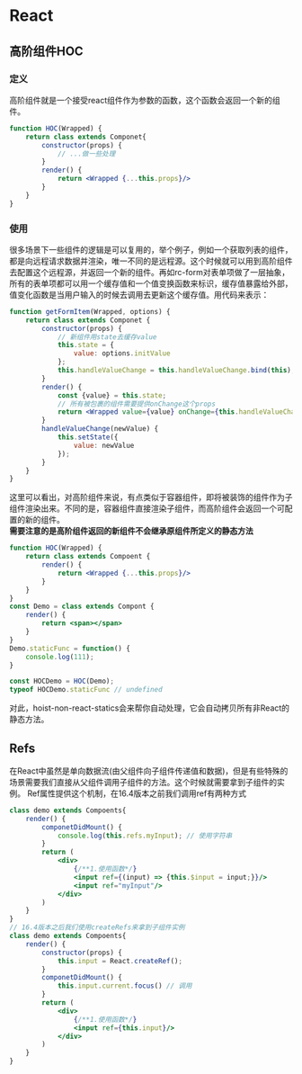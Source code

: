 # React
## 高阶组件HOC
### 定义
高阶组件就是一个接受react组件作为参数的函数，这个函数会返回一个新的组件。
```jsx
function HOC(Wrapped) {
    return class extends Componet{
        constructor(props) {
            // ...做一些处理
        }
        render() {
            return <Wrapped {...this.props}/>
        }
    }
}
```
### 使用
很多场景下一些组件的逻辑是可以复用的，举个例子，例如一个获取列表的组件，都是向远程请求数据并渲染，唯一不同的是远程源。这个时候就可以用到高阶组件去配置这个远程源，并返回一个新的组件。再如rc-form对表单项做了一层抽象，所有的表单项都可以用一个缓存值和一个值变换函数来标识，缓存值暴露给外部，值变化函数是当用户输入的时候去调用去更新这个缓存值。用代码来表示：
```jsx
function getFormItem(Wrapped, options) {
    return class extends Componet {
        constructor(props) {
            // 新组件用state去缓存value
            this.state = {
                value: options.initValue
            };
            this.handleValueChange = this.handleValueChange.bind(this);
        }
        render() {
            const {value} = this.state;
            // 所有被包裹的组件需要提供onChange这个props
            return <Wrapped value={value} onChange={this.handleValueChange} {...this.props}/>
        }
        handleValueChange(newValue) {
            this.setState({
                value: newValue
            });
        }
    }
}
```
这里可以看出，对高阶组件来说，有点类似于容器组件，即将被装饰的组件作为子组件渲染出来。不同的是，容器组件直接渲染子组件，而高阶组件会返回一个可配置的新的组件。  
**需要注意的是高阶组件返回的新组件不会继承原组件所定义的静态方法**
```jsx
function HOC(Wrapped) {
    return class extends Compoent {
        render() {
            return <Wrapped {...this.props}/>
        }
    }
}
const Demo = class extends Compont {
    render() {
        return <span></span>
    }
}
Demo.staticFunc = function() {
    console.log(111);
}

const HOCDemo = HOC(Demo);
typeof HOCDemo.staticFunc // undefined
```
对此，hoist-non-react-statics会来帮你自动处理，它会自动拷贝所有非React的静态方法。
## Refs
在React中虽然是单向数据流(由父组件向子组件传递值和数据)，但是有些特殊的场景需要我们直接从父组件调用子组件的方法。这个时候就需要拿到子组件的实例。
Ref属性提供这个机制，在16.4版本之前我们调用ref有两种方式
```jsx
class demo extends Compoents{
    render() {
        componetDidMount() {
            console.log(this.refs.myInput); // 使用字符串
        }
        return (
            <div>
                {/**1.使用函数*/}
                <input ref={(input) => {this.$input = input;}}/>
                <input ref="myInput"/>
            </div>
        )
    }
}
// 16.4版本之后我们使用createRefs来拿到子组件实例
class demo extends Compoents{
    render() {
        constructor(props) {
            this.input = React.createRef();
        }
        componetDidMount() {
            this.input.current.focus() // 调用 
        }
        return (
            <div>
                {/**1.使用函数*/}
                <input ref={this.input}/>
            </div>
        )
    }
}
```

